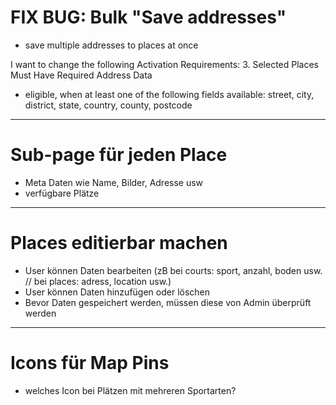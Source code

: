# FIX BUG: Bulk "Save addresses"

- save multiple addresses to places at once


I want to change the following Activation Requirements:  3. Selected Places Must Have Required Address Data

- eligible, when at least one of the following fields available: street, city, district, state, country, county, postcode



----------------------------------------------------------------------------------------------------------------------

# Sub-page für jeden Place

- Meta Daten wie Name, Bilder, Adresse usw
- verfügbare Plätze

----------------------------------------------------------------------------------------------------------------------

# Places editierbar machen

- User können Daten bearbeiten (zB bei courts: sport, anzahl, boden usw. //  bei places: adress, location usw.)
- User können Daten hinzufügen oder löschen
- Bevor Daten gespeichert werden, müssen diese von Admin überprüft werden

----------------------------------------------------------------------------------------------------------------------

# Icons für Map Pins

- welches Icon bei Plätzen mit mehreren Sportarten?